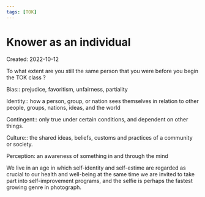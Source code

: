 ```yaml
---
tags: [TOK] 
---
```

# Knower as an individual
Created: 2022-10-12

To what extent are you still the same person that you were before you begin the TOK class ?

Bias:: prejudice, favoritism, unfairness, partiality
<!--SR:!2023-09-24,179,230-->

Identity:: how a person, group, or nation sees themselves in relation to other people, groups, nations, ideas, and the world
<!--SR:!2023-10-23,196,230-->

Contingent:: only true under certain conditions, and dependent on other things.
<!--SR:!2023-05-29,73,244-->

<!--SR:!2023-02-11,18,170-->

Culture:: the shared ideas, beliefs, customs and practices of a community or society.
<!--SR:!2023-07-02,128,230-->

Perception: an awareness of something in and through the mind

We live in an age in which self-identity and self-estime are regarded as crucial to our health and well-being at the same time we are invited to take part into self-improvement programs, and the selfie is perhaps the fastest growing genre in photograph.



